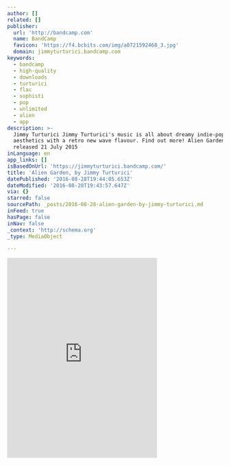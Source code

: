 ```yaml
---
author: []
related: []
publisher:
  url: 'http://bandcamp.com'
  name: BandCamp
  favicon: 'https://f4.bcbits.com/img/a0721592468_3.jpg'
  domain: jimmyturturici.bandcamp.com
keywords:
  - bandcamp
  - high-quality
  - downloads
  - turturici
  - flac
  - sophisti
  - pop
  - unlimited
  - alien
  - app
description: >-
  Jimmy Turturici Jimmy Turturici's music is all about dreamy indie-pop
  aesthetics with a retro new wave flavour. Find out more! Alien Garden,
  released 21 July 2015
inLanguage: en
app_links: []
isBasedOnUrl: 'https://jimmyturturici.bandcamp.com/'
title: 'Alien Garden, by Jimmy Turturici'
datePublished: '2016-08-28T19:44:05.653Z'
dateModified: '2016-08-28T19:43:57.647Z'
via: {}
starred: false
sourcePath: _posts/2016-08-28-alien-garden-by-jimmy-turturici.md
inFeed: true
hasPage: false
inNav: false
_context: 'http://schema.org'
_type: MediaObject

---
```

<iframe src="https://cdn.embedly.com/widgets/media.html?src=https%3A%2F%2Fbandcamp.com%2FEmbeddedPlayer%2Fv%3D2%2Falbum%3D1269240054%2Fsize%3Dlarge%2Flinkcol%3D0084B4%2Fnotracklist%3Dtrue%2Ftwittercard%3Dtrue%2F&amp;url=https%3A%2F%2Fjimmyturturici.bandcamp.com%2F&amp;image=https%3A%2F%2Ff4.bcbits.com%2Fimg%2Fa0721592468_5.jpg&amp;key=b7d04c9b404c499eba89ee7072e1c4f7&amp;type=text%2Fhtml&amp;schema=bandcamp" width="350" height="467" scrolling="no" frameborder="0" allowfullscreen="" style=""></iframe>